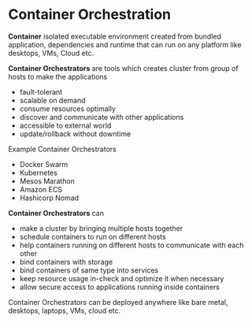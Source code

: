 # Container Orchestration

**Container** isolated executable environment created from bundled application, dependencies and runtime that can run on any platform like desktops, VMs, Cloud etc.

**Container Orchestrators** are tools which creates cluster from group of hosts to make the applications
* fault-tolerant
* scalable on demand
* consume resources optimally
* discover and communicate with other applications
* accessible to external world
* update/rollback without downtime

Example Container Orchestrators
* Docker Swarm
* Kubernetes
* Mesos Marathon
* Amazon ECS
* Hashicorp Nomad

**Container Orchestrators** can
* make a cluster by bringing multiple hosts together
* schedule containers to run on different hosts
* help containers running on different hosts to communicate with each other
* bind containers with storage
* bind containers of same type into services
* keep resource usage in-check and optimize it when necessary
* allow secure access to applications running inside containers

Container Orchestrators can be deployed anywhere like bare metal, desktops, laptops, VMs, cloud etc.
